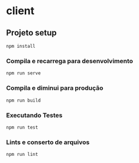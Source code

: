 # client

## Projeto setup
```
npm install
```

### Compila e recarrega para desenvolvimento
```
npm run serve
```

### Compila e diminui para produção
```
npm run build
```

### Executando Testes
```
npm run test
```

### Lints e conserto de arquivos
```
npm run lint
```